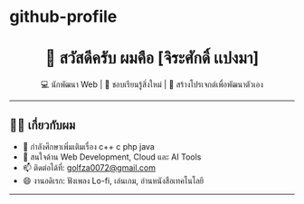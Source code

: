# github-profile
<!-- README.md -->

<h1 align="center">👋 สวัสดีครับ ผมคือ [จิระศักดิ์ เเปงมา]</h1>
<p align="center">💻 นักพัฒนา Web | 🎯 ชอบเรียนรู้สิ่งใหม่ | 🚀 สร้างโปรเจกต์เพื่อพัฒนาตัวเอง</p>

---

## 🧑‍💻 เกี่ยวกับผม

- 🌱 กำลังศึกษาเพิ่มเติมเรื่อง c++ c php java 
- 💬 สนใจด้าน Web Development, Cloud และ AI Tools  
- 📫 ติดต่อได้ที่: golfza0072@gmail.com  
- 😄 งานอดิเรก: ฟังเพลง Lo-fi, เล่นเกม, อ่านหนังสือเทคโนโลยี  

---






